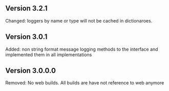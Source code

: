 Version 3.2.1
-------------
Changed: loggers by name or type will not be cached in dictionaroes.


Version 3.0.1
-------------
Added: non string format message logging methods to the interface and implemented them in all implementations


Version 3.0.0.0
---------------
Removed: No web builds. All builds are have not reference to web anymore
